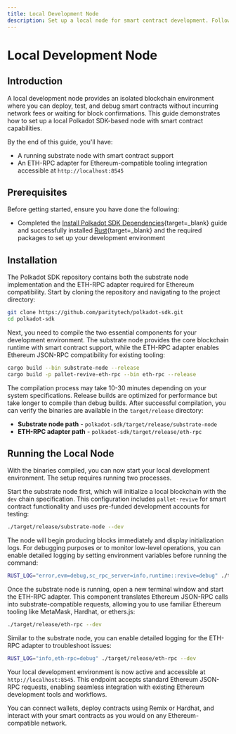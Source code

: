```yaml
---
title: Local Development Node
description: Set up a local node for smart contract development. Follow this step-by-step guide to install the substrate node & ETH-RPC for testing in a local environment.
---
```


# Local Development Node

## Introduction

A local development node provides an isolated blockchain environment where you can deploy, test, and debug smart contracts without incurring network fees or waiting for block confirmations. This guide demonstrates how to set up a local Polkadot SDK-based node with smart contract capabilities.

By the end of this guide, you'll have:

- A running substrate node with smart contract support
- An ETH-RPC adapter for Ethereum-compatible tooling integration accessible at `http://localhost:8545`

## Prerequisites

Before getting started, ensure you have done the following:

- Completed the [Install Polkadot SDK Dependencies](/develop/parachains/install-polkadot-sdk/){target=\_blank} guide and successfully installed [Rust](https://www.rust-lang.org/){target=\_blank} and the required packages to set up your development environment

## Installation

The Polkadot SDK repository contains both the substrate node implementation and the ETH-RPC adapter required for Ethereum compatibility. Start by cloning the repository and navigating to the project directory:

```bash
git clone https://github.com/paritytech/polkadot-sdk.git
cd polkadot-sdk
```

Next, you need to compile the two essential components for your development environment. The substrate node provides the core blockchain runtime with smart contract support, while the ETH-RPC adapter enables Ethereum JSON-RPC compatibility for existing tooling:

```bash
cargo build --bin substrate-node --release
cargo build -p pallet-revive-eth-rpc --bin eth-rpc --release
```

The compilation process may take 10-30 minutes depending on your system specifications. Release builds are optimized for performance but take longer to compile than debug builds. After successful compilation, you can verify the binaries are available in the `target/release` directory:

- **Substrate node path** - `polkadot-sdk/target/release/substrate-node`
- **ETH-RPC adapter path** - `polkadot-sdk/target/release/eth-rpc`

## Running the Local Node

With the binaries compiled, you can now start your local development environment. The setup requires running two processes.

Start the substrate node first, which will initialize a local blockchain with the `dev` chain specification. This configuration includes `pallet-revive` for smart contract functionality and uses pre-funded development accounts for testing:

```bash
./target/release/substrate-node --dev
```

The node will begin producing blocks immediately and display initialization logs. For debugging purposes or to monitor low-level operations, you can enable detailed logging by setting environment variables before running the command:

```bash
RUST_LOG="error,evm=debug,sc_rpc_server=info,runtime::revive=debug" ./target/release/substrate-node --dev
```

Once the substrate node is running, open a new terminal window and start the ETH-RPC adapter. This component translates Ethereum JSON-RPC calls into substrate-compatible requests, allowing you to use familiar Ethereum tooling like MetaMask, Hardhat, or ethers.js:

```bash
./target/release/eth-rpc --dev
```

Similar to the substrate node, you can enable detailed logging for the ETH-RPC adapter to troubleshoot issues:

```bash
RUST_LOG="info,eth-rpc=debug" ./target/release/eth-rpc --dev
```

Your local development environment is now active and accessible at `http://localhost:8545`. This endpoint accepts standard Ethereum JSON-RPC requests, enabling seamless integration with existing Ethereum development tools and workflows. 

You can connect wallets, deploy contracts using Remix or Hardhat, and interact with your smart contracts as you would on any Ethereum-compatible network.
